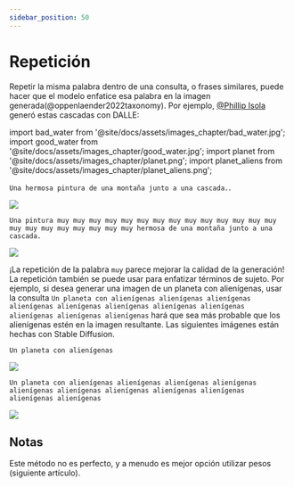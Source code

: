 ```yaml
---
sidebar_position: 50
---
```

#   Repetición

Repetir la misma palabra dentro de una consulta, o frases similares, puede hacer que el modelo enfatice esa palabra en la imagen generada(@oppenlaender2022taxonomy). Por ejemplo, [@Phillip Isola](https://twitter.com/phillip_isola/status/1532189632217112577) generó estas cascadas con DALLE:

import bad_water from '@site/docs/assets/images_chapter/bad_water.jpg';
import good_water from '@site/docs/assets/images_chapter/good_water.jpg';
import planet from '@site/docs/assets/images_chapter/planet.png';
import planet_aliens from '@site/docs/assets/images_chapter/planet_aliens.png';


`Una hermosa pintura de una montaña junto a una cascada.`.

<div style={{textAlign: 'center'}}>
  <img src={bad_water} style={{width: "750px"}} />
</div>

`Una pintura muy muy muy muy muy muy muy muy muy muy muy muy muy muy muy muy muy muy muy muy muy muy hermosa de una montaña junto a una cascada.`

<div style={{textAlign: 'center'}}>
  <img src={good_water} style={{width: "750px"}} />
</div>

¡La repetición de la palabra `muy` parece mejorar la calidad de la generación! La repetición también se puede usar para enfatizar términos de sujeto. Por ejemplo, si desea generar una imagen de un planeta con alienígenas, usar la consulta `Un planeta con alienígenas alienígenas alienígenas alienígenas alienígenas alienígenas alienígenas alienígenas alienígenas alienígenas alienígenas` hará que sea más probable que los alienígenas estén en la imagen resultante. Las siguientes imágenes están hechas con Stable Diffusion.

`Un planeta con alienígenas`
<div style={{textAlign: 'center'}}>
  <img src={planet} style={{width: "250px"}} />
</div>

`Un planeta con alienígenas alienígenas alienígenas alienígenas alienígenas alienígenas alienígenas alienígenas alienígenas alienígenas alienígenas`

<div style={{textAlign: 'center'}}>
  <img src={planet_aliens} style={{width: "250px"}} />
</div>


## Notas 

Este método no es perfecto, y a menudo es mejor opción utilizar pesos (siguiente artículo).